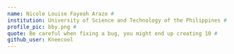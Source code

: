 ```yaml
---
name: Nicole Louise Fayeah Arazo #
institution: University of Science and Technology of the Philippines # 
profile_pic: bby.png # 
quote: Be careful when fixing a bug, you might end up creating 10 # 
github_user: Kneecool
---
```

